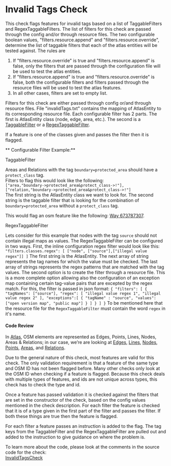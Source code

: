# Invalid Tags Check

This check flags features for invalid tags based on a list of TaggableFilters and RegexTaggableFilters. The list of filters for this check are passed through the config and/or through resource files.
The two configurable boolean values, "filters.resource.append" and "filters.resource.override", 
determine the list of taggable filters that each of the atlas entities will be tested against. The rules are
1) If "filters.resource.override" is true and "filters.resource.append" is false,
only the filters that are passed through the configuration file will be used to test the atlas entities. 
2) If "filters.resource.append" is true and "filters.resource.override" is false,
both the configurable filters and filters passed through the resource files will be used to test the atlas features.
3) In all other cases, filters are set to empty list.

Filters for this check are either passed through config or/and through resource files.
File "invalidTags.txt" contains the mapping of AtlasEntity to its corresponding resource file.
Each configurable filter has 2 parts. The first is AtlasEntity class (node, edge, area, etc.). The second is a 
[TaggableFilter](https://github.com/osmlab/atlas/blob/dev/src/main/java/org/openstreetmap/atlas/tags/filters/TaggableFilter.java)
or a [RegexTaggableFilter](https://github.com/osmlab/atlas/blob/dev/src/main/java/org/openstreetmap/atlas/tags/filters/RegexTaggableFilter.java).

If a feature is one of the classes given and passes the filter then it is flagged.

** Configurable Filter Example:**

TaggableFilter

Areas and Relations with the tag `boundary=protected_area` should have a `protect_class` tag.  
Filters to flag this would look like the following:  
`["area,"boundary->protected_area&protect_class->!"],
 ["relation,"boundary->protected_area&protect_class->!"]`  
The first string is the AtlasEntity class we want to look for. 
The second string is the taggable filter that is looking for the combination of `boundary=protected_area`
without a `protect_class` tag.

This would flag an osm feature like the following: [Way 673787307](https://www.openstreetmap.org/way/673787307).

RegexTaggableFilter

Lets consider for this example that nodes with the tag `source` should not contain illegal maps as values. 
The RegexTaggableFilter can be configured in two ways. First, the inline configuration regex filter would look like this:
`"filters.classes.regex": [
       ["node", ["source"],["illegal value regex"]]
     ]`
The first string is the AtlasEntity. The next array of string represents the tag names for which the value must be checked. The last 
array of strings represents the regex patterns that are matched with the tag values.
The second option is to create the filter through a resource file. This is a more complete option allowing also the configuration
of an exception map containing certain tag-value pairs that are excepted by the regex match. For this, the filter is passed 
in json format: `{
                   "filters": [
                     {
                       "tagNames": ["source"],
                       "regex": [
                         "illegal value regex 1",
                         "illegal value regex 2"
                       ],
                       "exceptions":[
                         {
                           "tagName" : "source",
                           "values": ["open version map", "public map"]
                         }
                       ]
                     }
                   ]
                 }` 
To be mentioned here that the resource file for the `RegexTaggableFilter` must contain the word `regex` in it's name.

#### Code Review

In [Atlas](https://github.com/osmlab/atlas), OSM elements are represented as Edges, Points, Lines, Nodes, Areas & Relations; in our case, we’re are looking at
[Edges](https://github.com/osmlab/atlas/blob/dev/src/main/java/org/openstreetmap/atlas/geography/atlas/items/Edge.java),
[Lines](https://github.com/osmlab/atlas/blob/dev/src/main/java/org/openstreetmap/atlas/geography/atlas/items/Line.java),
[Nodes](https://github.com/osmlab/atlas/blob/dev/src/main/java/org/openstreetmap/atlas/geography/atlas/items/Node.java),
[Points](https://github.com/osmlab/atlas/blob/dev/src/main/java/org/openstreetmap/atlas/geography/atlas/items/Point.java),
[Areas](https://github.com/osmlab/atlas/blob/dev/src/main/java/org/openstreetmap/atlas/geography/atlas/items/Area.java), and
[Relations](https://github.com/osmlab/atlas/blob/dev/src/main/java/org/openstreetmap/atlas/geography/atlas/items/Relation.java).

Due to the general nature of this check, most features are valid for this check.
The only validation requirement is that a feature of the same type and OSM ID has not been flagged before. 
Many other checks only look at the OSM ID when checking if a feature is flagged. Because this check deals 
with multiple types of features, and ids are not unique across types, this check has to check the type and id.

Once a feature has passed validation it is checked against the filters that are set in the constructor of the check, based on the config values mentioned in the check description.
For each filter the feature is checked that it is of a type given in the first part of the filter
and passes the filter. If both these things are true then the feature is flagged. 

For each filter a feature passes an instruction is added to the flag. The tag keys from the TaggableFilter and the 
RegexTaggableFilter are pulled out and added to the instruction to give guidance on where the problem is. 

To learn more about the code, please look at the comments in the source code for the check:  
[InvalidTagsCheck](../../src/main/java/org/openstreetmap/atlas/checks/validation/tag/InvalidTagsCheck.java)
